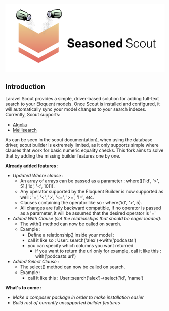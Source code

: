 <p align="center"><img src="/art/logo.png" alt="Logo Seasoned Scout"></p>

## Introduction

Laravel Scout provides a simple, driver-based solution for adding full-text search to your Eloquent models. Once Scout is installed and configured, it will automatically sync your model changes to your search indexes. Currently, Scout supports:

- [Algolia](https://www.algolia.com/)
- [Meilisearch](https://github.com/meilisearch/meilisearch)

As can be seen in the scout documentation[1], when using the database driver, scout builder is extremely limited, as it only supports simple where clauses that work for basic numeric equality checks. This fork aims to solve that by adding the missing builder features one by one.

**Already added features :**
  - *Updated Where clause :*
    - An array of arrays can be passed as a parameter : where([['id', '>', 5],['id', '<', 10]]).
    - Any operator supported by the Eloquent Builder is now supported as well : '=', '<', '>', '<=', '>=', '!=', etc.
    - Clauses containing the operator like so : where('id', '>', 5).
    - All changes are fully backward compatible, If no operator is passed as a parameter, it will be assumed that the desired operator is '='
  - *Added With Clause (set the relationships that should be eager loaded):*
    - The with() method can now be called on search.
    - Example :
      - Define a relationship[2] inside your model : 
      - call it like so : User::search('alex')->with('podcasts')
      - you can specify which columns you want returned
        - if you want to return the url only for example, call it like this : with('podcasts:url')
  - *Added Select Clause :*
    - The select() method can now be called on search.
    - Example :
      - call it like this : User::search('alex')->select('id', 'name')

**What's to come :**
  - *Make a composer package in order to make installation easier*
  - *Build rest of currently unsupported builder features*
    
[1]:https://laravel.com/docs/10.x/scout#where-clauses
[2]:https://laravel.com/docs/10.x/eloquent-relationships#clipText-46